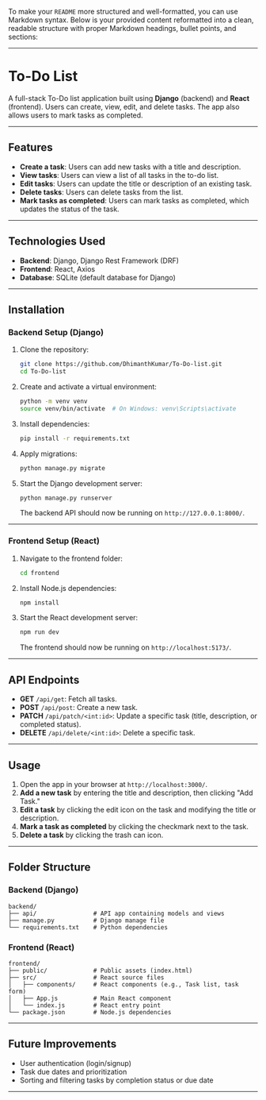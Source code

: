 To make your `README` more structured and well-formatted, you can use Markdown syntax. Below is your provided content reformatted into a clean, readable structure with proper Markdown headings, bullet points, and sections:

---

# To-Do List

A full-stack To-Do list application built using **Django** (backend) and **React** (frontend). Users can create, view, edit, and delete tasks. The app also allows users to mark tasks as completed.

---

## Features

- **Create a task**: Users can add new tasks with a title and description.
- **View tasks**: Users can view a list of all tasks in the to-do list.
- **Edit tasks**: Users can update the title or description of an existing task.
- **Delete tasks**: Users can delete tasks from the list.
- **Mark tasks as completed**: Users can mark tasks as completed, which updates the status of the task.

---

## Technologies Used

- **Backend**: Django, Django Rest Framework (DRF)
- **Frontend**: React, Axios
- **Database**: SQLite (default database for Django)

---

## Installation

### Backend Setup (Django)

1. Clone the repository:

   ```bash
   git clone https://github.com/DhimanthKumar/To-Do-list.git
   cd To-Do-list
   ```

2. Create and activate a virtual environment:

   ```bash
   python -m venv venv
   source venv/bin/activate  # On Windows: venv\Scripts\activate
   ```

3. Install dependencies:

   ```bash
   pip install -r requirements.txt
   ```

4. Apply migrations:

   ```bash
   python manage.py migrate
   ```

5. Start the Django development server:

   ```bash
   python manage.py runserver
   ```

   The backend API should now be running on `http://127.0.0.1:8000/`.

---

### Frontend Setup (React)

1. Navigate to the frontend folder:

   ```bash
   cd frontend
   ```

2. Install Node.js dependencies:

   ```bash
   npm install
   ```

3. Start the React development server:

   ```bash
   npm run dev
   ```

   The frontend should now be running on `http://localhost:5173/`.

---

## API Endpoints

- **GET** `/api/get`: Fetch all tasks.
- **POST** `/api/post`: Create a new task.
- **PATCH** `/api/patch/<int:id>`: Update a specific task (title, description, or completed status).
- **DELETE** `/api/delete/<int:id>`: Delete a specific task.

---

## Usage

1. Open the app in your browser at `http://localhost:3000/`.
2. **Add a new task** by entering the title and description, then clicking "Add Task."
3. **Edit a task** by clicking the edit icon on the task and modifying the title or description.
4. **Mark a task as completed** by clicking the checkmark next to the task.
5. **Delete a task** by clicking the trash can icon.

---

## Folder Structure

### Backend (Django)

```
backend/
├── api/                # API app containing models and views
├── manage.py           # Django manage file
└── requirements.txt    # Python dependencies
```

### Frontend (React)

```
frontend/
├── public/             # Public assets (index.html)
├── src/                # React source files
│   ├── components/     # React components (e.g., Task list, task form)
│   ├── App.js          # Main React component
│   └── index.js        # React entry point
└── package.json        # Node.js dependencies
```

---

## Future Improvements

- User authentication (login/signup)
- Task due dates and prioritization
- Sorting and filtering tasks by completion status or due date

---

